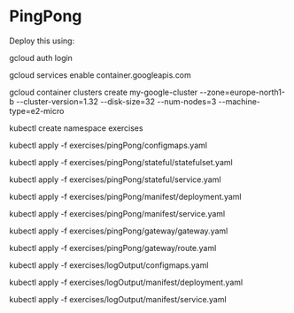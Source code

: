 # PingPong

Deploy this using:

gcloud auth login

gcloud services enable container.googleapis.com

gcloud container clusters create my-google-cluster --zone=europe-north1-b --cluster-version=1.32 --disk-size=32 --num-nodes=3 --machine-type=e2-micro

kubectl create namespace exercises

kubectl apply -f exercises/pingPong/configmaps.yaml

kubectl apply -f exercises/pingPong/stateful/statefulset.yaml

kubectl apply -f exercises/pingPong/stateful/service.yaml

kubectl apply -f exercises/pingPong/manifest/deployment.yaml
	
kubectl apply -f exercises/pingPong/manifest/service.yaml

kubectl apply -f exercises/pingPong/gateway/gateway.yaml

kubectl apply -f exercises/pingPong/gateway/route.yaml

kubectl apply -f exercises/logOutput/configmaps.yaml

kubectl apply -f exercises/logOutput/manifest/deployment.yaml

kubectl apply -f exercises/logOutput/manifest/service.yaml